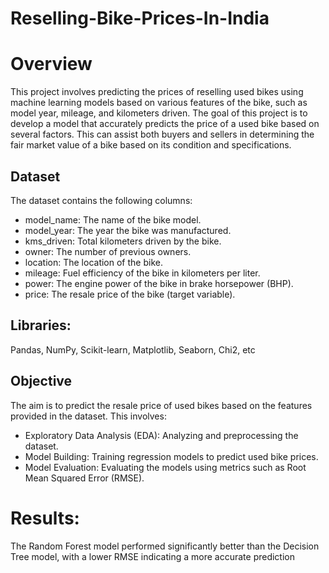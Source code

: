 # Reselling-Bike-Prices-In-India

# Overview
This project involves predicting the prices of reselling used bikes using machine learning models based on various features of the bike, such as model year, mileage, and kilometers driven.
The goal of this project is to develop a model that accurately predicts the price of a used bike based on several factors. This can assist both buyers and sellers in determining the fair market value of a bike based on its condition and specifications.

## Dataset
The dataset contains the following columns:

- model_name: The name of the bike model.
- model_year: The year the bike was manufactured.
- kms_driven: Total kilometers driven by the bike.
- owner: The number of previous owners.
- location: The location of the bike.
- mileage: Fuel efficiency of the bike in kilometers per liter.
- power: The engine power of the bike in brake horsepower (BHP).
- price: The resale price of the bike (target variable).

## Libraries: 
Pandas, NumPy, Scikit-learn, Matplotlib, Seaborn, Chi2, etc

## Objective
The aim is to predict the resale price of used bikes based on the features provided in the dataset. This involves:

- Exploratory Data Analysis (EDA): Analyzing and preprocessing the dataset.
- Model Building: Training regression models to predict used bike prices.
- Model Evaluation: Evaluating the models using metrics such as Root Mean Squared Error (RMSE).

# Results:
The Random Forest model performed significantly better than the Decision Tree model, with a lower RMSE indicating a more accurate prediction
